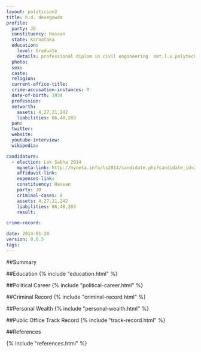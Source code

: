 ```yaml
---
layout: politician2
title: h.d. devegowda
profile: 
  party: JD
  constituency: Hassan
  state: Karnataka
  education: 
    level: Graduate
    details: professional diplom in civil engineering  smt.l.v.polytechnic  hassan karnataka state 1951 52
  photo: 
  sex: 
  caste: 
  religion: 
  current-office-title: 
  crime-accusation-instances: 0
  date-of-birth: 1934
  profession: 
  networth: 
    assets: 4,27,21,242
    liabilities: 86,48,283
  pan: 
  twitter: 
  website: 
  youtube-interview: 
  wikipedia: 

candidature: 
  - election: Lok Sabha 2014
    myneta-link: http://myneta.info/ls2014/candidate.php?candidate_id=2613
    affidavit-link: 
    expenses-link: 
    constituency: Hassan 
    party: JD
    criminal-cases: 0
    assets: 4,27,21,242
    liabilities: 86,48,283
    result:  

crime-record: 

date: 2014-01-28
version: 0.0.5
tags: 
---
```

##Summary


##Education
{% include "education.html" %}


##Political Career
{% include "political-career.html" %}


##Criminal Record
{% include "criminal-record.html" %}


##Personal Wealth
{% include "personal-wealth.html" %}


##Public Office Track Record
{% include "track-record.html" %}


##References


{% include "references.html" %}